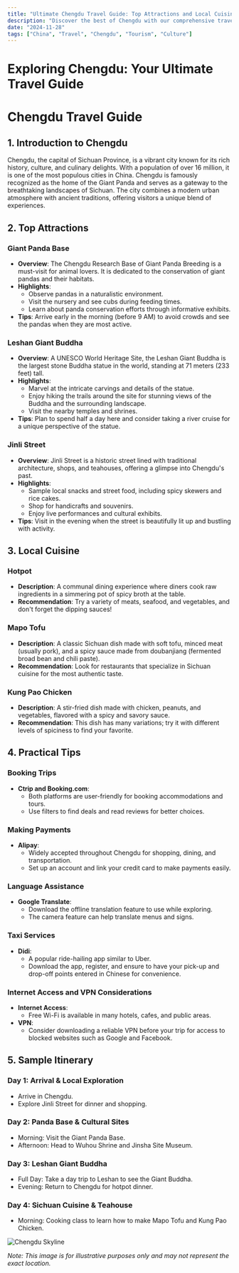 ```yaml
---
title: "Ultimate Chengdu Travel Guide: Top Attractions and Local Cuisine"
description: "Discover the best of Chengdu with our comprehensive travel guide. Explore top attractions, savor local cuisine, and get insider tips for an unforgettable Chinese adventure."
date: "2024-11-28"
tags: ["China", "Travel", "Chengdu", "Tourism", "Culture"]
---
```


# Exploring Chengdu: Your Ultimate Travel Guide

# Chengdu Travel Guide

## 1. Introduction to Chengdu
Chengdu, the capital of Sichuan Province, is a vibrant city known for its rich history, culture, and culinary delights. With a population of over 16 million, it is one of the most populous cities in China. Chengdu is famously recognized as the home of the Giant Panda and serves as a gateway to the breathtaking landscapes of Sichuan. The city combines a modern urban atmosphere with ancient traditions, offering visitors a unique blend of experiences.

## 2. Top Attractions

### Giant Panda Base
- **Overview**: The Chengdu Research Base of Giant Panda Breeding is a must-visit for animal lovers. It is dedicated to the conservation of giant pandas and their habitats.
- **Highlights**:
  - Observe pandas in a naturalistic environment.
  - Visit the nursery and see cubs during feeding times.
  - Learn about panda conservation efforts through informative exhibits.
- **Tips**: Arrive early in the morning (before 9 AM) to avoid crowds and see the pandas when they are most active.

### Leshan Giant Buddha
- **Overview**: A UNESCO World Heritage Site, the Leshan Giant Buddha is the largest stone Buddha statue in the world, standing at 71 meters (233 feet) tall.
- **Highlights**:
  - Marvel at the intricate carvings and details of the statue.
  - Enjoy hiking the trails around the site for stunning views of the Buddha and the surrounding landscape.
  - Visit the nearby temples and shrines.
- **Tips**: Plan to spend half a day here and consider taking a river cruise for a unique perspective of the statue.

### Jinli Street
- **Overview**: Jinli Street is a historic street lined with traditional architecture, shops, and teahouses, offering a glimpse into Chengdu's past.
- **Highlights**:
  - Sample local snacks and street food, including spicy skewers and rice cakes.
  - Shop for handicrafts and souvenirs.
  - Enjoy live performances and cultural exhibits.
- **Tips**: Visit in the evening when the street is beautifully lit up and bustling with activity.

## 3. Local Cuisine

### Hotpot
- **Description**: A communal dining experience where diners cook raw ingredients in a simmering pot of spicy broth at the table.
- **Recommendation**: Try a variety of meats, seafood, and vegetables, and don't forget the dipping sauces!

### Mapo Tofu
- **Description**: A classic Sichuan dish made with soft tofu, minced meat (usually pork), and a spicy sauce made from doubanjiang (fermented broad bean and chili paste).
- **Recommendation**: Look for restaurants that specialize in Sichuan cuisine for the most authentic taste.

### Kung Pao Chicken
- **Description**: A stir-fried dish made with chicken, peanuts, and vegetables, flavored with a spicy and savory sauce.
- **Recommendation**: This dish has many variations; try it with different levels of spiciness to find your favorite.

## 4. Practical Tips

### Booking Trips
- **Ctrip and Booking.com**: 
  - Both platforms are user-friendly for booking accommodations and tours.
  - Use filters to find deals and read reviews for better choices.

### Making Payments
- **Alipay**: 
  - Widely accepted throughout Chengdu for shopping, dining, and transportation.
  - Set up an account and link your credit card to make payments easily.

### Language Assistance
- **Google Translate**: 
  - Download the offline translation feature to use while exploring.
  - The camera feature can help translate menus and signs.

### Taxi Services
- **Didi**: 
  - A popular ride-hailing app similar to Uber. 
  - Download the app, register, and ensure to have your pick-up and drop-off points entered in Chinese for convenience.

### Internet Access and VPN Considerations
- **Internet Access**: 
  - Free Wi-Fi is available in many hotels, cafes, and public areas.
- **VPN**: 
  - Consider downloading a reliable VPN before your trip for access to blocked websites such as Google and Facebook.

## 5. Sample Itinerary

### Day 1: Arrival & Local Exploration
- Arrive in Chengdu.
- Explore Jinli Street for dinner and shopping.

### Day 2: Panda Base & Cultural Sites
- Morning: Visit the Giant Panda Base.
- Afternoon: Head to Wuhou Shrine and Jinsha Site Museum.

### Day 3: Leshan Giant Buddha
- Full Day: Take a day trip to Leshan to see the Giant Buddha.
- Evening: Return to Chengdu for hotpot dinner.

### Day 4: Sichuan Cuisine & Teahouse
- Morning: Cooking class to learn how to make Mapo Tofu and Kung Pao Chicken.

<img src="https://source.unsplash.com/1600x900/?Chengdu,cityscape" alt="Chengdu Skyline" loading="lazy">

*Note: This image is for illustrative purposes only and may not represent the exact location.*

